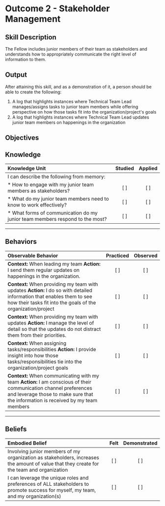 # Outcome 2 - Stakeholder Management

**Skill Description**
----------
The Fellow includes junior members of their team as stakeholders and understands how to appropriately communicate the right level of information to them.

**Output**
----------
After attaining this skill, and as a demonstration of it, a person should be able to create the following:

1. A log that highlights instances where Technical Team Lead manages/assigns tasks to junior team members while offering perspective on how those tasks fit into the organization/project's goals
2. A log that highlights instances where Technical Team Lead updates junior team members on happenings in the organization


**Objectives**
----------
## **Knowledge**


| Knowledge Unit   |      Studied      | Applied |
|:-------------|:------------------:|:--------:|
| I can describe the following from memory: | | |
| * How to engage with my junior team members as stakeholders?    | [ ] | [ ]  |
| * What do my junior team members need to know to work effectively?    | [ ] | [ ]  |
| * What forms of communication do my junior team members respond to the most?   | [ ] | [ ]  |


----------


## **Behaviors**

| Observable Behavior   |      Practiced      | Observed |
|:-------------|:------------------:|:--------:|
| **Context:** When leading my team **Action:** I send them regular updates on happenings in the organization.  | [ ] | [ ]  |
| **Context:** When providing my team with updates **Action:** I do so with detailed information that enables them to see how their tasks fit into the goals of the organization/project | [ ] | [ ]  |
| **Context:** When providing my team with updates **Action:** I manage the level of detail so that the updates do not distract them from their priorities.  | [ ] | [ ]  |
| **Context:** When assigning tasks/responsibilities **Action:** I provide insight into how those tasks/responsibilities tie into the organization/project goals  | [ ] | [ ]  |
| **Context:** When communicating with my team **Action:** I am conscious of their communication channel preferences and leverage those to make sure that the information is received by my team members |   [ ]   |   [ ]  |

----------


## **Beliefs**


| Embodied Belief   |      Felt      | Demonstrated |
|:-------------|:------------------:|:--------:|
| Involving junior members of my organization as stakeholders, increases the amount of value that they create for the team and organization | [ ] | [ ]  |
| I can leverage the unique roles and preferences of ALL stakeholders to promote success for myself, my team, and my organization(s) | [ ] | [ ]  |
